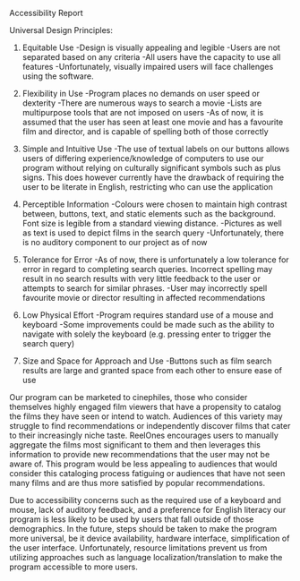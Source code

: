 Accessibility Report

Universal Design Principles:

1) Equitable Use
-Design is visually appealing and legible
-Users are not separated based on any criteria
-All users have the capacity to use all features
-Unfortunately, visually impaired users will face challenges using the software.

2) Flexibility in Use
-Program places no demands on user speed or dexterity
-There are numerous ways to search a movie
-Lists are multipurpose tools that are not imposed on users
-As of now, it is assumed that the user has seen at least one movie and has a favourite film and director, and is capable 
of spelling both of those correctly

3) Simple and Intuitive Use
-The use of textual labels on our buttons allows users of differing experience/knowledge of computers to use our program 
without relying on culturally significant symbols such as plus signs. This does however currently have the drawback of 
requiring the user to be literate in English, restricting who can use the application

4) Perceptible Information
-Colours were chosen to maintain high contrast between, buttons, text, and static elements such as the background. Font 
size is legible from a standard viewing distance.
-Pictures as well as text is used to depict films in the search query
-Unfortunately, there is no auditory component to our project as of now

5) Tolerance for Error
-As of now, there is unfortunately a low tolerance for error in regard to completing search queries. Incorrect spelling 
may result in no search results with very little feedback to the user or attempts to search for similar phrases.
-User may incorrectly spell favourite movie or director resulting in affected recommendations

6) Low Physical Effort
-Program requires standard use of a mouse and keyboard
-Some improvements could be made such as the ability to navigate with solely the keyboard (e.g. pressing enter to 
trigger the search query)

7) Size and Space for Approach and Use
-Buttons such as film search results are large and granted space from each other to ensure ease of use

Our program can be marketed to cinephiles, those who consider themselves highly engaged film viewers that have a 
propensity to catalog the films they have seen or intend to watch. Audiences of this variety may struggle to find 
recommendations or independently discover films that cater to their increasingly niche taste. ReelOnes encourages users 
to manually aggregate the films most significant to them and then leverages this information to provide new recommendations 
that the user may not be aware of. This program would be less appealing to audiences that would consider this cataloging 
process fatiguing or audiences that have not seen many films and are thus more satisfied by popular recommendations.

Due to accessibility concerns such as the required use of a keyboard and mouse, lack of auditory feedback, and a 
preference for English literacy our program is less likely to  be used by users that fall outside of those demographics. 
In the future, steps should be taken to make the program more universal, be it device availability, hardware interface, 
simplification of the user interface. Unfortunately, resource limitations prevent us from utilizing approaches such as 
language localization/translation to make the program accessible to more users. 

